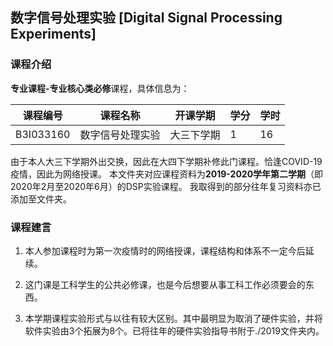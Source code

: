 ## 数字信号处理实验 [Digital Signal Processing Experiments]

### 课程介绍

**专业课程-专业核心类必修**课程，具体信息为：

| 课程编号 | 课程名称 | 开课学期 | 学分 | 学时 |
| --- | --- | --- | --- | --- |
| B3I033160 | 数字信号处理实验 | 大三下学期 | 1 | 16 |

由于本人大三下学期外出交换，因此在大四下学期补修此门课程。恰逢COVID-19疫情，因此为网络授课。
本文件夹对应课程资料为**2019-2020学年第二学期**（即2020年2月至2020年6月）的DSP实验课程。
我取得到的部分往年复习资料亦已添加至文件夹。

### 课程建言

1. 本人参加课程时为第一次疫情时的网络授课，课程结构和体系不一定今后延续。

2. 这门课是工科学生的公共必修课，也是今后想要从事工科工作必须要会的东西。

3. 本学期课程实验形式与以往有较大区别。其中最明显为取消了硬件实验，并将软件实验由3个拓展为8个。已将往年的硬件实验指导书附于./2019文件夹内。
